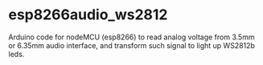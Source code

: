 # esp8266audio_ws2812
Arduino code for nodeMCU (esp8266) to read analog voltage from  3.5mm or 6.35mm audio interface, and transform such signal to light up WS2812b leds.
